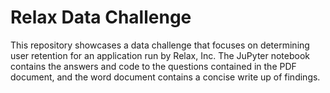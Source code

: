 # Relax Data Challenge  
  
This repository showcases a data challenge that focuses on determining user retention for an application run by Relax, Inc. The JuPyter notebook contains the answers and code to the questions contained in the PDF document, and the word document contains a concise write up of findings.

